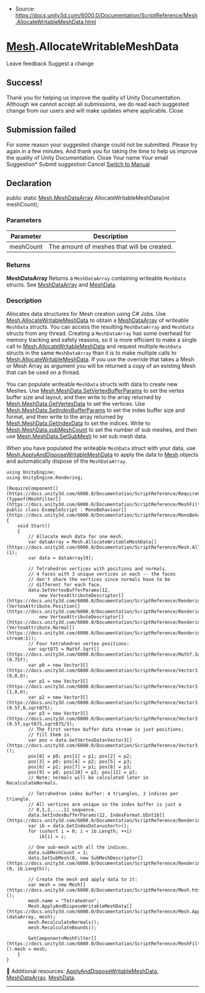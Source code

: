 * Source: https://docs.unity3d.com/6000.0/Documentation/ScriptReference/Mesh.AllocateWritableMeshData.html

#  [Mesh](https://docs.unity3d.com/6000.0/Documentation/ScriptReference/Mesh.html).AllocateWritableMeshData
Leave feedback
Suggest a change
## Success!
Thank you for helping us improve the quality of Unity Documentation. Although we cannot accept all submissions, we do read each suggested change from our users and will make updates where applicable.
Close
## Submission failed
For some reason your suggested change could not be submitted. Please <a>try again</a> in a few minutes. And thank you for taking the time to help us improve the quality of Unity Documentation.
Close
Your name Your email Suggestion* Submit suggestion
Cancel
[Switch to Manual](https://docs.unity3d.com/6000.0/Documentation/Manual/class-Mesh.html "Go to Mesh Component in the Manual")
## Declaration
public static [Mesh.MeshDataArray](https://docs.unity3d.com/6000.0/Documentation/ScriptReference/Mesh.MeshDataArray.html) AllocateWritableMeshData(int meshCount); 
### Parameters
Parameter | Description  
---|---  
meshCount | The amount of meshes that will be created.  
### Returns
**MeshDataArray** Returns a `MeshDataArray` containing writeable `MeshData` structs. See [MeshDataArray](https://docs.unity3d.com/6000.0/Documentation/ScriptReference/Mesh.MeshDataArray.html) and [MeshData](https://docs.unity3d.com/6000.0/Documentation/ScriptReference/Mesh.MeshData.html). 
### Description
Allocates data structures for Mesh creation using C# Jobs.
Use [Mesh.AllocateWritableMeshData](https://docs.unity3d.com/6000.0/Documentation/ScriptReference/Mesh.AllocateWritableMeshData.html) to obtain a [MeshDataArray](https://docs.unity3d.com/6000.0/Documentation/ScriptReference/Mesh.MeshDataArray.html) of writeable `MeshData` structs. You can access the resulting `MeshDataArray` and `MeshData` structs from any thread. Creating a `MeshDataArray` has some overhead for memory tracking and safety reasons, so it is more efficient to make a single call to [Mesh.AllocateWritableMeshData](https://docs.unity3d.com/6000.0/Documentation/ScriptReference/Mesh.AllocateWritableMeshData.html) and request multiple `MeshData` structs in the same `MeshDataArray` than it is to make multiple calls to [Mesh.AllocateWritableMeshData](https://docs.unity3d.com/6000.0/Documentation/ScriptReference/Mesh.AllocateWritableMeshData.html). If you use the override that takes a Mesh or Mesh Array as argument you will be returned a copy of an existing Mesh that can be used on a thread.  
  
You can populate writeable `MeshData` structs with data to create new Meshes. Use [Mesh.MeshData.SetVertexBufferParams](https://docs.unity3d.com/6000.0/Documentation/ScriptReference/Mesh.MeshData.SetVertexBufferParams.html) to set the vertex buffer size and layout, and then write to the array returned by [Mesh.MeshData.GetVertexData](https://docs.unity3d.com/6000.0/Documentation/ScriptReference/Mesh.MeshData.GetVertexData.html) to set the vertices. Use [Mesh.MeshData.SetIndexBufferParams](https://docs.unity3d.com/6000.0/Documentation/ScriptReference/Mesh.MeshData.SetIndexBufferParams.html) to set the index buffer size and format, and then write to the array returned by [Mesh.MeshData.GetIndexData](https://docs.unity3d.com/6000.0/Documentation/ScriptReference/Mesh.MeshData.GetIndexData.html) to set the indices. Write to [Mesh.MeshData.subMeshCount](https://docs.unity3d.com/6000.0/Documentation/ScriptReference/Mesh.MeshData-subMeshCount.html) to set the number of sub meshes, and then use [Mesh.MeshData.SetSubMesh](https://docs.unity3d.com/6000.0/Documentation/ScriptReference/Mesh.MeshData.SetSubMesh.html) to set sub mesh data.  
  
When you have populated the writeable `MeshData` struct with your data, use [Mesh.ApplyAndDisposeWritableMeshData](https://docs.unity3d.com/6000.0/Documentation/ScriptReference/Mesh.ApplyAndDisposeWritableMeshData.html) to apply the data to [Mesh](https://docs.unity3d.com/6000.0/Documentation/ScriptReference/Mesh.html) objects and automatically dispose of the `MeshDataArray`.
```
using UnityEngine;
using UnityEngine.Rendering;  
  
[RequireComponent[](https://docs.unity3d.com/6000.0/Documentation/ScriptReference/RequireComponent.html)(typeof(MeshFilter[](https://docs.unity3d.com/6000.0/Documentation/ScriptReference/MeshFilter.html)))]
public class ExampleScript : MonoBehaviour[](https://docs.unity3d.com/6000.0/Documentation/ScriptReference/MonoBehaviour.html)
{
    void Start()
    {
        // Allocate mesh data for one mesh.
        var dataArray = Mesh.AllocateWritableMeshData[](https://docs.unity3d.com/6000.0/Documentation/ScriptReference/Mesh.AllocateWritableMeshData.html)(1);
        var data = dataArray[0];  
  
        // Tetrahedron vertices with positions and normals.
        // 4 faces with 3 unique vertices in each -- the faces
        // don't share the vertices since normals have to be
        // different for each face.
        data.SetVertexBufferParams(12,
            new VertexAttributeDescriptor[](https://docs.unity3d.com/6000.0/Documentation/ScriptReference/Rendering.VertexAttributeDescriptor.html)(VertexAttribute.Position[](https://docs.unity3d.com/6000.0/Documentation/ScriptReference/Rendering.VertexAttribute.Position.html)),
            new VertexAttributeDescriptor[](https://docs.unity3d.com/6000.0/Documentation/ScriptReference/Rendering.VertexAttributeDescriptor.html)(VertexAttribute.Normal[](https://docs.unity3d.com/6000.0/Documentation/ScriptReference/Rendering.VertexAttribute.Normal.html), stream:1));
        // Four tetrahedron vertex positions:
        var sqrt075 = Mathf.Sqrt[](https://docs.unity3d.com/6000.0/Documentation/ScriptReference/Mathf.Sqrt.html)(0.75f);
        var p0 = new Vector3[](https://docs.unity3d.com/6000.0/Documentation/ScriptReference/Vector3.html)(0,0,0);
        var p1 = new Vector3[](https://docs.unity3d.com/6000.0/Documentation/ScriptReference/Vector3.html)(1,0,0);
        var p2 = new Vector3[](https://docs.unity3d.com/6000.0/Documentation/ScriptReference/Vector3.html)(0.5f,0,sqrt075);
        var p3 = new Vector3[](https://docs.unity3d.com/6000.0/Documentation/ScriptReference/Vector3.html)(0.5f,sqrt075,sqrt075/3);
        // The first vertex buffer data stream is just positions;
        // fill them in.
        var pos = data.GetVertexData<Vector3[](https://docs.unity3d.com/6000.0/Documentation/ScriptReference/Vector3.html)>();
        pos[0] = p0; pos[1] = p1; pos[2] = p2;
        pos[3] = p0; pos[4] = p2; pos[5] = p3;
        pos[6] = p2; pos[7] = p1; pos[8] = p3;
        pos[9] = p0; pos[10] = p3; pos[11] = p1;
        // Note: normals will be calculated later in RecalculateNormals.  
  
        // Tetrahedron index buffer: 4 triangles, 3 indices per triangle.
        // All vertices are unique so the index buffer is just a
        // 0,1,2,...,11 sequence.
        data.SetIndexBufferParams(12, IndexFormat.UInt16[](https://docs.unity3d.com/6000.0/Documentation/ScriptReference/Rendering.IndexFormat.UInt16.html));
        var ib = data.GetIndexData<ushort>();
        for (ushort i = 0; i < ib.Length; ++i)
            ib[i] = i;  
  
        // One sub-mesh with all the indices.
        data.subMeshCount = 1;
        data.SetSubMesh(0, new SubMeshDescriptor[](https://docs.unity3d.com/6000.0/Documentation/ScriptReference/Rendering.SubMeshDescriptor.html)(0, ib.Length));  
  
        // Create the mesh and apply data to it:
        var mesh = new Mesh[](https://docs.unity3d.com/6000.0/Documentation/ScriptReference/Mesh.html)();
        mesh.name = "Tetrahedron";
        Mesh.ApplyAndDisposeWritableMeshData[](https://docs.unity3d.com/6000.0/Documentation/ScriptReference/Mesh.ApplyAndDisposeWritableMeshData.html)(dataArray, mesh);
        mesh.RecalculateNormals();
        mesh.RecalculateBounds();  
  
        GetComponent<MeshFilter[](https://docs.unity3d.com/6000.0/Documentation/ScriptReference/MeshFilter.html)>().mesh = mesh;
    }
}

```

Additional resources: [ApplyAndDisposeWritableMeshData](https://docs.unity3d.com/6000.0/Documentation/ScriptReference/Mesh.ApplyAndDisposeWritableMeshData.html), [MeshDataArray](https://docs.unity3d.com/6000.0/Documentation/ScriptReference/Mesh.MeshDataArray.html), [MeshData](https://docs.unity3d.com/6000.0/Documentation/ScriptReference/Mesh.MeshData.html).
* * *
